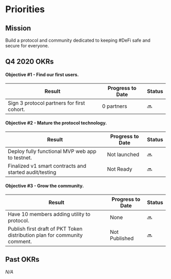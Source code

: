 # Priorities

## Mission
Build a protocol and community dedicated to keeping #DeFi safe and secure for everyone. 

## Q4 2020 OKRs
#### Objective #1 - Find our first users.
| Result | Progress to Date | Status |
|--------|------------------|--------|
|Sign 3 protocol partners for first cohort.|0 partners|🔜|

#### Objective #2 - Mature the protocol technology.
| Result | Progress to Date | Status |
|--------|------------------|--------|
|Deploy fully functional MVP web app to testnet.|Not launched|🔜|
|Finalized v1 smart contracts and started audit/testing|Not Ready|🔜|

#### Objective #3 - Grow the community.
| Result | Progress to Date | Status |
|--------|------------------|--------|
|Have 10 members adding utility to protocol.|None|🔜|
|Publish first draft of PKT Token distribution plan for community comment.|Not Published|🔜|

## Past OKRs

_N/A_